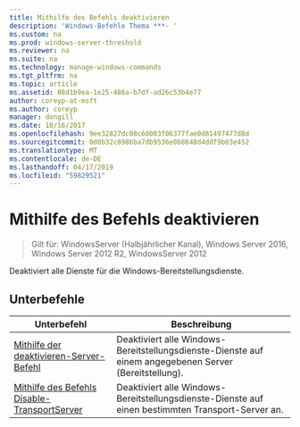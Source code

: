 ```yaml
---
title: Mithilfe des Befehls deaktivieren
description: 'Windows-Befehle Thema ***- '
ms.custom: na
ms.prod: windows-server-threshold
ms.reviewer: na
ms.suite: na
ms.technology: manage-windows-commands
ms.tgt_pltfrm: na
ms.topic: article
ms.assetid: 08d1b9ea-1e25-486a-b7df-ad26c53b4e77
author: coreyp-at-msft
ms.author: coreyp
manager: dongill
ms.date: 10/16/2017
ms.openlocfilehash: 9ee32827dc08c60003f06377fae0d81497477d8d
ms.sourcegitcommit: 0d0b32c8986ba7db9536e0b8648d4ddf9b03e452
ms.translationtype: MT
ms.contentlocale: de-DE
ms.lasthandoff: 04/17/2019
ms.locfileid: "59829521"
---
```

# <a name="using-the-disable-command"></a>Mithilfe des Befehls deaktivieren

>Gilt für: WindowsServer (Halbjährlicher Kanal), Windows Server 2016, Windows Server 2012 R2, WindowsServer 2012

Deaktiviert alle Dienste für die Windows-Bereitstellungsdienste.
## <a name="subcommands"></a>Unterbefehle
|Unterbefehl|Beschreibung|
|-------|--------|
|[Mithilfe der deaktivieren-Server-Befehl](using-the-disable-server-command.md)|Deaktiviert alle Windows-Bereitstellungsdienste-Dienste auf einem angegebenen Server (Bereitstellung).|
|[Mithilfe des Befehls Disable-TransportServer](using-the-disable-transportserver-command.md)|Deaktiviert alle Windows-Bereitstellungsdienste-Dienste auf einen bestimmten Transport-Server an.|
